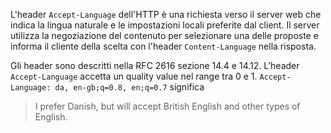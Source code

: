 L'header `Accept-Language` dell'HTTP è una richiesta verso il server web che indica la lingua naturale e le impostazioni locali preferite dal client. Il server utilizza la negoziazione del contenuto per selezionare una delle proposte e informa il cliente della scelta con l'header `Content-Language` nella risposta.

Gli header sono descritti nella RFC 2616 sezione 14.4 e 14.12. L'header `Accept-Language` accetta un quality value nel range tra 0 e 1.
`Accept-Language: da, en-gb;q=0.8, en;q=0.7` significa 
> I prefer Danish, but will accept British English and other types of English.